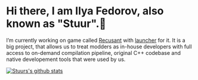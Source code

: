 # Hi there, I am Ilya Fedorov, also known as "Stuur".👋

I’m currently working on game called [Recusant](https://github.com/unaryinc/Recusant) with [launcher](https://github.com/unaryinc/Launcher) for it. It is a big project, that allows us to treat modders as in-house developers with full access to on-demand compilation pipeline, original C++ codebase and native developement tools that were used by us.

[![Stuurs's github stats](https://github-readme-stats.vercel.app/api?username=IlyaStuurFedorov&theme=highcontrast&show_icons=true)](https://github.com/anuraghazra/github-readme-stats)
